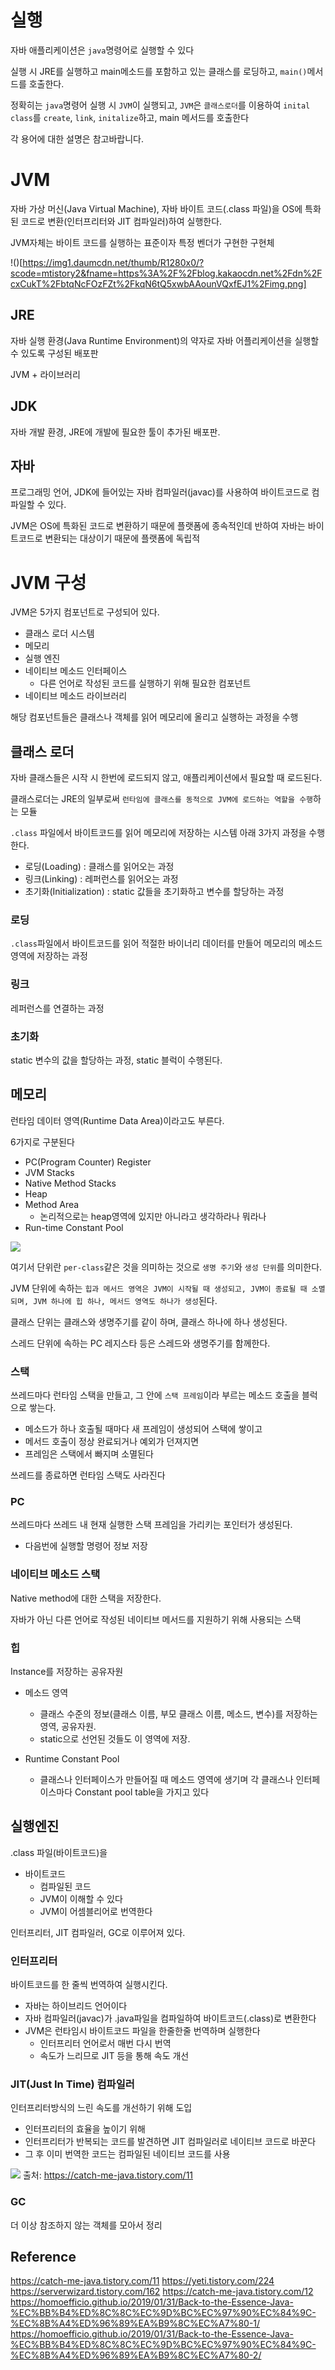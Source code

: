 # 실행
자바 애플리케이션은 `java`명령어로 실행할 수 있다

실행 시 JRE를 실행하고 main메소드를 포함하고 있는 클래스를 로딩하고, `main()`메서드를 호출한다.

정확히는 `java`명령어 실행 시 `JVM`이 실행되고, `JVM`은 `클래스로더`를 이용하여 `inital class`를 `create`, `link`, `initalize`하고, main 메서드를 호출한다

각 용어에 대한 설명은 [](https://github.com/yhsim98/TIL/blob/master/JAVA/Class%20Loading.md) 참고바랍니다.

# JVM
자바 가상 머신(Java Virtual Machine), 자바 바이트 코드(.class 파일)을 OS에 특화된 코드로 변환(인터프리터와 JIT 컴파일러)하여 실행한다.

JVM자체는 바이트 코드를 실행하는 표준이자 특정 벤더가 구현한 구현체

!()[https://img1.daumcdn.net/thumb/R1280x0/?scode=mtistory2&fname=https%3A%2F%2Fblog.kakaocdn.net%2Fdn%2FcxCukT%2FbtqNcFOzFZt%2FkqN6tQ5xwbAAounVQxfEJ1%2Fimg.png]

## JRE
자바 실행 환경(Java Runtime Environment)의 약자로 자바 어플리케이션을 실행할 수 있도록 구성된 배포판

JVM + 라이브러리

## JDK
자바 개발 환경, JRE에 개발에 필요한 툴이 추가된 배포판.

## 자바
프로그래밍 언어, JDK에 들어있는 자바 컴파일러(javac)를 사용하여 바이트코드로 컴파일할 수 있다.

JVM은 OS에 특화된 코드로 변환하기 때문에 플랫폼에 종속적인데 반하여 자바는 바이트코드로 변환되는 대상이기 때문에 플랫폼에 독립적

# JVM 구성
JVM은 5가지 컴포넌트로 구성되어 있다.
* 클래스 로더 시스템
* 메모리
* 실행 엔진
* 네이티브 메소드 인터페이스
    * 다른 언어로 작성된 코드를 실행하기 위해 필요한 컴포넌트
* 네이티브 메소드 라이브러리

해당 컴포넌트들은 클래스나 객체를 읽어 메모리에 올리고 실행하는 과정을 수행

## 클래스 로더
자바 클래스들은 시작 시 한번에 로드되지 않고, 애플리케이션에서 필요할 때 로드된다.

클래스로더는 JRE의 일부로써 `런타임에 클래스를 동적으로 JVM에 로드하는 역할을 수행`하는 모듈

`.class` 파일에서 바이트코드를 읽어 메모리에 저장하는 시스템 아래 3가지 과정을 수행한다.

* 로딩(Loading) : 클래스를 읽어오는 과정
* 링크(Linking) : 레퍼런스를 읽어오는 과정
* 초기화(Initialization) : static 값들을 초기화하고 변수를 할당하는 과정

### 로딩
`.class`파일에서 바이트코드를 읽어 적절한 바이너리 데이터를 만들어 메모리의 메소드 영역에 저장하는 과정

### 링크
레퍼런스를 연결하는 과정

### 초기화
static 변수의 값을 할당하는 과정, static 블럭이 수행된다.    


## 메모리
런타임 데이터 영역(Runtime Data Area)이라고도 부른다.

6가지로 구분된다
* PC(Program Counter) Register
* JVM Stacks
* Native Method Stacks
* Heap
* Method Area
    * 논리적으로는 heap영역에 있지만 아니라고 생각하라나 뭐라나
* Run-time Constant Pool

![](https://i.imgur.com/Mh4DuRB.png)

여기서 단위란 `per-class`같은 것을 의미하는 것으로 `생명 주기`와 `생성 단위`를 의미한다.

JVM 단위에 속하는 `힙과 메서드 영역은 JVM이 시작될 때 생성되고, JVM이 종료될 때 소멸되며, JVM 하나에 힙 하나, 메서드 영역도 하나가 생성`된다.

클래스 단위는 클래스와 생명주기를 같이 하며, 클래스 하나에 하나 생성된다.

스레드 단위에 속하는 PC 레지스타 등은 스레드와 생명주기를 함께한다.

### 스택
쓰레드마다 런타임 스택을 만들고, 그 안에 `스택 프레임`이라 부르는 메소드 호출을 블럭으로 쌓는다. 

* 메소드가 하나 호출될 때마다 새 프레임이 생성되어 스택에 쌓이고 
* 메서드 호출이 정상 완료되거나 예외가 던져지면
* 프레임은 스택에서 빠지며 소멸된다

쓰레드를 종료하면 런타임 스택도 사라진다

### PC
쓰레드마다 쓰레드 내 현재 실행한 스택 프레임을 가리키는 포인터가 생성된다.

* 다음번에 실행할 명령어 정보 저장

### 네이티브 메소드 스택
Native method에 대한 스택을 저장한다.

자바가 아닌 다른 언어로 작성된 네이티브 메서드를 지원하기 위해 사용되는 스택

### 힙
Instance를 저장하는 공유자원

* 메소드 영역
    * 클래스 수준의 정보(클래스 이름, 부모 클래스 이름, 메소드, 변수)를 저장하는 영역, 공유자원. 
    * static으로 선언된 것들도 이 영역에 저장.

* Runtime Constant Pool
    * 클래스나 인터페이스가 만들어질 때 메소드 영역에 생기며 각 클래스나 인터페이스마다 Constant pool table을 가지고 있다

## 실행엔진
.class 파일(바이트코드)을

* 바이트코드
    * 컴파일된 코드
    * JVM이 이해할 수 있다
    * JVM이 어셈블리어로 번역한다

인터프리터, JIT 컴파일러, GC로 이루어져 있다.

### 인터프리터
바이트코드를 한 줄씩 번역하여 실행시킨다.

* 자바는 하이브리드 언어이다
* 자바 컴파일러(javac)가 .java파일을 컴파일하여 바이트코드(.class)로 변환한다
* JVM은 런타임시 바이트코드 파일을 한줄한줄 번역하며 실행한다
    * 인터프리터 언어로서 매번 다시 번역
    * 속도가 느리므로 JIT 등을 통해 속도 개선

### JIT(Just In Time) 컴파일러
인터프리터방식의 느린 속도를 개선하기 위해 도입

* 인터프리터의 효율을 높이기 위해 
* 인터프리터가 반복되는 코드를 발견하면 JIT 컴파일러로 네이티브 코드로 바꾼다
* 그 후 이미 번역한 코드는 컴파일된 네이티브 코드를 사용

![](https://img1.daumcdn.net/thumb/R1280x0/?scode=mtistory2&fname=https%3A%2F%2Fblog.kakaocdn.net%2Fdn%2FdoANQP%2FbtqM639PEix%2Fu7FZUSbwnlW5sizN1GyBh1%2Fimg.png)
출처: https://catch-me-java.tistory.com/11

### GC
더 이상 참조하지 않는 객체를 모아서 정리


## Reference
https://catch-me-java.tistory.com/11
https://yeti.tistory.com/224
https://serverwizard.tistory.com/162
https://catch-me-java.tistory.com/12
https://homoefficio.github.io/2019/01/31/Back-to-the-Essence-Java-%EC%BB%B4%ED%8C%8C%EC%9D%BC%EC%97%90%EC%84%9C-%EC%8B%A4%ED%96%89%EA%B9%8C%EC%A7%80-1/
https://homoefficio.github.io/2019/01/31/Back-to-the-Essence-Java-%EC%BB%B4%ED%8C%8C%EC%9D%BC%EC%97%90%EC%84%9C-%EC%8B%A4%ED%96%89%EA%B9%8C%EC%A7%80-2/

